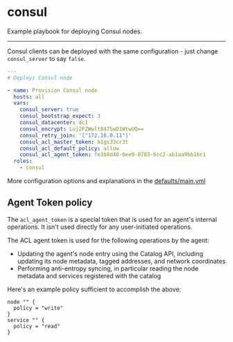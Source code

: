 # consul

Example playbook for deploying Consul nodes.

---

Consul clients can be deployed with the same configuration - just change `consul_server` to say `false`.

```yml
---
# Deploys Consul node

- name: Provision Consul node
  hosts: all
  vars:
    consul_server: true
    consul_bootstrap_expect: 3
    consul_datacenter: dc1
    consul_encrypt: Luj2FZWwlt8475wD1WtwUQ==
    consul_retry_join: '["172.16.0.11"]'
    consul_acl_master_token: b1gs33cr3t
    consul_acl_default_policy: allow
    consul_acl_agent_token: fe3b8d40-0ee0-8783-6cc2-ab1aa9bb16c1
  roles:
    - consul
```

More configuration options and explanations in the [defaults/main.yml](/consul/defaults/main.yml)

## Agent Token policy

The `acl_agent_token` is a special token that is used for an agent's internal operations. It isn't used directly for any user-initiated operations.

The ACL agent token is used for the following operations by the agent:

- Updating the agent's node entry using the Catalog API, including updating its node metadata, tagged addresses, and network coordinates
- Performing anti-entropy syncing, in particular reading the node metadata and services registered with the catalog

Here's an example policy sufficient to accomplish the above:

```hcl
node "" {
  policy = "write"
}
service "" {
  policy = "read"
}
```
